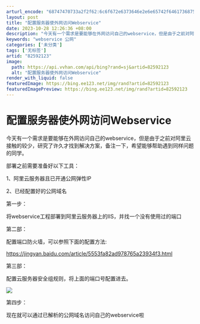 ```yaml
---
arturl_encode: "68747470733a2f2f62:6c6f672e6373646e2e6e65742f6461736875616977616e6731:2f61727469636c652f64657461696c732f3832353932313233"
layout: post
title: "配置服务器使外网访问Webservice"
date: 2023-10-28 12:26:36 +08:00
description: "今天有一个需求是要能够在外网访问自己的webservice，但是由于之前对阿里云接触的较少，研究了许"
keywords: "webservice 公网"
categories: ['未分类']
tags: ['无标签']
artid: "82592123"
image:
  path: https://api.vvhan.com/api/bing?rand=sj&artid=82592123
  alt: "配置服务器使外网访问Webservice"
render_with_liquid: false
featuredImage: https://bing.ee123.net/img/rand?artid=82592123
featuredImagePreview: https://bing.ee123.net/img/rand?artid=82592123
---
```


# 配置服务器使外网访问Webservice

今天有一个需求是要能够在外网访问自己的webservice，但是由于之前对阿里云接触的较少，研究了许久才找到解决方案，备注一下，希望能够帮助遇到同样问题的同学。

部署之前需要准备好以下工具：

1、阿里云服务器且已开通公网弹性IP

2、已经配置好的公网域名

第一步：

将webservice工程部署到阿里云服务器上的IIS，并找一个没有使用过的端口

第二部：

配置端口防火墙，可以参照下面的配置方法:

<https://jingyan.baidu.com/article/5553fa82ad978765a23934f3.html>

第三部：

配置云服务器安全组规则，将上面的端口号配置进去。

![](https://i-blog.csdnimg.cn/blog_migrate/8ad6a4fb27dd75c032338d09cef7beff.png)

第四步：

现在就可以通过已解析的公网域名访问自己的webservice啦